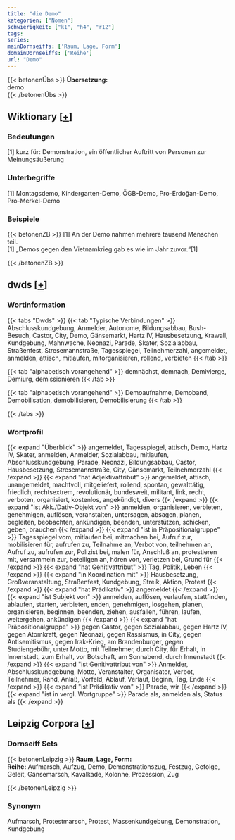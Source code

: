 ```yaml
---
title: "die Demo"
kategorien: ["Nomen"]
schwierigkeit: ["k1", "h4", "r12"]
tags:
series:
mainDornseiffs: ['Raum, Lage, Form']
domainDornseiffs: ['Reihe']
url: "Demo"
---
```


{{< betonenÜbs >}}
**Übersetzung:**  
demo  
{{< /betonenÜbs >}}

## Wiktionary [[+](https://de.wiktionary.org/wiki/Demo)]

### Bedeutungen
[1] kurz für: Demonstration, ein öffentlicher Auftritt von Personen zur Meinungsäußerung  

### Unterbegriffe
[1] Montagsdemo, Kindergarten-Demo, ÖGB-Demo, Pro-Erdoğan-Demo, Pro-Merkel-Demo  

### Beispiele
{{< betonenZB >}}
[1] An der Demo nahmen mehrere tausend Menschen teil.  
[1] „Demos gegen den Vietnamkrieg gab es wie im Jahr zuvor.“[1]  

{{< /betonenZB >}}


## dwds [[+](https://www.dwds.de/wb/Demo)]

### Wortinformation
{{< tabs "Dwds" >}}
{{< tab "Typische Verbindungen" >}}
Abschlusskundgebung, Anmelder, Autonome, Bildungsabbau, Bush-Besuch, Castor, City, Demo, Gänsemarkt, Hartz IV, Hausbesetzung, Krawall, Kundgebung, Mahnwache, Neonazi, Parade, Skater, Sozialabbau, Straßenfest, Stresemannstraße, Tagesspiegel, Teilnehmerzahl, angemeldet, anmelden, attisch, mitlaufen, mitorganisieren, rollend, verbieten
{{< /tab >}}

{{< tab "alphabetisch vorangehend" >}}
demnächst, demnach, Demivierge, Demiurg, demissionieren
{{< /tab >}}

{{< tab "alphabetisch vorangehend" >}}
Demoaufnahme, Demoband, Demobilisation, demobilisieren, Demobilisierung
{{< /tab >}}

{{< /tabs >}}

### Wortprofil
{{< expand "Überblick" >}} angemeldet, Tagesspiegel, attisch, Demo, Hartz IV, Skater, anmelden, Anmelder, Sozialabbau, mitlaufen, Abschlusskundgebung, Parade, Neonazi, Bildungsabbau, Castor, Hausbesetzung, Stresemannstraße, City, Gänsemarkt, Teilnehmerzahl {{< /expand >}}
{{< expand "hat Adjektivattribut" >}} angemeldet, attisch, unangemeldet, machtvoll, mitgeliefert, rollend, spontan, gewalttätig, friedlich, rechtsextrem, revolutionär, bundesweit, militant, link, recht, verboten, organisiert, kostenlos, angekündigt, divers {{< /expand >}}
{{< expand "ist Akk./Dativ-Objekt von" >}} anmelden, organisieren, verbieten, genehmigen, auflösen, veranstalten, untersagen, absagen, planen, begleiten, beobachten, ankündigen, beenden, unterstützen, schicken, geben, brauchen {{< /expand >}}
{{< expand "ist in Präpositionalgruppe" >}} Tagesspiegel vom, mitlaufen bei, mitmachen bei, Aufruf zur, mobilisieren für, aufrufen zu, Teilnahme an, Verbot von, teilnehmen an, Aufruf zu, aufrufen zur, Polizist bei, malen für, Anschluß an, protestieren mit, versammeln zur, beteiligen an, hören von, verletzen bei, Grund für {{< /expand >}}
{{< expand "hat Genitivattribut" >}} Tag, Politik, Leben {{< /expand >}}
{{< expand "in Koordination mit" >}} Hausbesetzung, Großveranstaltung, Straßenfest, Kundgebung, Streik, Aktion, Protest {{< /expand >}}
{{< expand "hat Prädikativ" >}} angemeldet {{< /expand >}}
{{< expand "ist Subjekt von" >}} anmelden, auflösen, verlaufen, stattfinden, ablaufen, starten, verbieten, enden, genehmigen, losgehen, planen, organisieren, beginnen, beenden, ziehen, ausfallen, führen, laufen, weitergehen, ankündigen {{< /expand >}}
{{< expand "hat Präpositionalgruppe" >}} gegen Castor, gegen Sozialabbau, gegen Hartz IV, gegen Atomkraft, gegen Neonazi, gegen Rassismus, in City, gegen Antisemitismus, gegen Irak-Krieg, am Brandenburger, gegen Studiengebühr, unter Motto, mit Teilnehmer, durch City, für Erhalt, in Innenstadt, zum Erhalt, vor Botschaft, am Sonnabend, durch Innenstadt {{< /expand >}}
{{< expand "ist Genitivattribut von" >}} Anmelder, Abschlusskundgebung, Motto, Veranstalter, Organisator, Verbot, Teilnehmer, Rand, Anlaß, Vorfeld, Ablauf, Verlauf, Beginn, Tag, Ende {{< /expand >}}
{{< expand "ist Prädikativ von" >}} Parade, wir {{< /expand >}}
{{< expand "ist in vergl. Wortgruppe" >}} Parade als, anmelden als, Status als {{< /expand >}}

## Leipzig Corpora [[+](https://corpora.uni-leipzig.de/en/res?word=Demo&corpusId=deu_newscrawl-public_2018)]

### Dornseiff Sets
{{< betonenLeipzig >}}
**Raum, Lage, Form:**  
**Reihe:** Aufmarsch, Aufzug, Demo, Demonstrationszug, Festzug, Gefolge, Geleit, Gänsemarsch, Kavalkade, Kolonne, Prozession, Zug  

{{< /betonenLeipzig >}}

### Synonym
Aufmarsch, Protestmarsch, Protest, Massenkundgebung, Demonstration, Kundgebung

